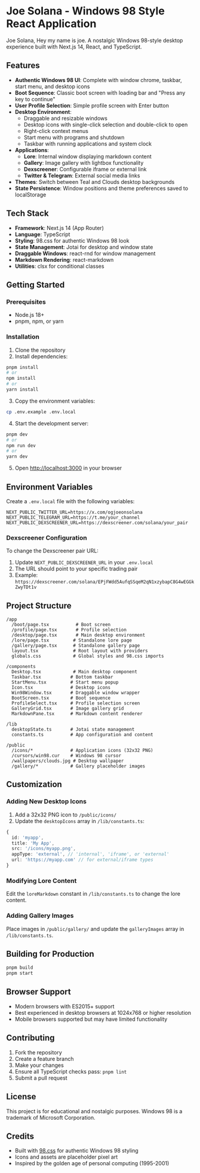 # Joe Solana - Windows 98 Style React Application

Joe Solana, Hey my name is joe. A nostalgic Windows 98-style desktop experience built with Next.js 14, React, and TypeScript.

## Features

- **Authentic Windows 98 UI**: Complete with window chrome, taskbar, start menu, and desktop icons
- **Boot Sequence**: Classic boot screen with loading bar and "Press any key to continue"
- **User Profile Selection**: Simple profile screen with Enter button
- **Desktop Environment**: 
  - Draggable and resizable windows
  - Desktop icons with single-click selection and double-click to open
  - Right-click context menus
  - Start menu with programs and shutdown
  - Taskbar with running applications and system clock
- **Applications**:
  - **Lore**: Internal window displaying markdown content
  - **Gallery**: Image gallery with lightbox functionality
  - **Dexscreener**: Configurable iframe or external link
  - **Twitter & Telegram**: External social media links
- **Themes**: Switch between Teal and Clouds desktop backgrounds
- **State Persistence**: Window positions and theme preferences saved to localStorage

## Tech Stack

- **Framework**: Next.js 14 (App Router)
- **Language**: TypeScript
- **Styling**: 98.css for authentic Windows 98 look
- **State Management**: Jotai for desktop and window state
- **Draggable Windows**: react-rnd for window management
- **Markdown Rendering**: react-markdown
- **Utilities**: clsx for conditional classes

## Getting Started

### Prerequisites

- Node.js 18+ 
- pnpm, npm, or yarn

### Installation

1. Clone the repository
2. Install dependencies:

```bash
pnpm install
# or
npm install
# or  
yarn install
```

3. Copy the environment variables:

```bash
cp .env.example .env.local
```

4. Start the development server:

```bash
pnpm dev
# or
npm run dev
# or
yarn dev
```

5. Open [http://localhost:3000](http://localhost:3000) in your browser

## Environment Variables

Create a `.env.local` file with the following variables:

```env
NEXT_PUBLIC_TWITTER_URL=https://x.com/ogjoeonsolana
NEXT_PUBLIC_TELEGRAM_URL=https://t.me/your_channel
NEXT_PUBLIC_DEXSCREENER_URL=https://dexscreener.com/solana/your_pair
```

### Dexscreener Configuration

To change the Dexscreener pair URL:

1. Update `NEXT_PUBLIC_DEXSCREENER_URL` in your `.env.local`
2. The URL should point to your specific trading pair
3. Example: `https://dexscreener.com/solana/EPjFWdd5AufqSSqeM2qN1xzybapC8G4wEGGkZwyTDt1v`

## Project Structure

```
/app
  /boot/page.tsx          # Boot screen
  /profile/page.tsx       # Profile selection
  /desktop/page.tsx       # Main desktop environment  
  /lore/page.tsx         # Standalone lore page
  /gallery/page.tsx      # Standalone gallery page
  layout.tsx             # Root layout with providers
  globals.css            # Global styles and 98.css imports

/components
  Desktop.tsx            # Main desktop component
  Taskbar.tsx           # Bottom taskbar
  StartMenu.tsx         # Start menu popup
  Icon.tsx              # Desktop icons
  Win98Window.tsx       # Draggable window wrapper
  BootScreen.tsx        # Boot sequence
  ProfileSelect.tsx     # Profile selection screen
  GalleryGrid.tsx       # Image gallery grid
  MarkdownPane.tsx      # Markdown content renderer

/lib
  desktopState.ts       # Jotai state management
  constants.ts          # App configuration and content

/public
  /icons/*              # Application icons (32x32 PNG)
  /cursors/win98.cur    # Windows 98 cursor
  /wallpapers/clouds.jpg # Desktop wallpaper
  /gallery/*            # Gallery placeholder images
```

## Customization

### Adding New Desktop Icons

1. Add a 32x32 PNG icon to `/public/icons/`
2. Update the `desktopIcons` array in `/lib/constants.ts`:

```typescript
{
  id: 'myapp',
  title: 'My App', 
  src: '/icons/myapp.png',
  appType: 'external', // 'internal', 'iframe', or 'external'
  url: 'https://myapp.com' // for external/iframe types
}
```

### Modifying Lore Content

Edit the `loreMarkdown` constant in `/lib/constants.ts` to change the lore content.

### Adding Gallery Images

Place images in `/public/gallery/` and update the `galleryImages` array in `/lib/constants.ts`.

## Building for Production

```bash
pnpm build
pnpm start
```

## Browser Support

- Modern browsers with ES2015+ support
- Best experienced in desktop browsers at 1024x768 or higher resolution
- Mobile browsers supported but may have limited functionality

## Contributing

1. Fork the repository
2. Create a feature branch
3. Make your changes
4. Ensure all TypeScript checks pass: `pnpm lint`
5. Submit a pull request

## License

This project is for educational and nostalgic purposes. Windows 98 is a trademark of Microsoft Corporation.

## Credits

- Built with [98.css](https://jdan.github.io/98.css/) for authentic Windows 98 styling
- Icons and assets are placeholder pixel art
- Inspired by the golden age of personal computing (1995-2001)
